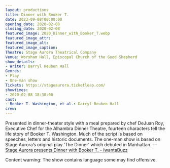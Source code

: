```yaml
---
layout: productions
title: Dinner with Booker T.
date: 2023-09-08T00:00:00
opening_date: 2020-02-08
closing_date: 2020-02-08
featured_image: 2020_Dinner_with_Booker_T.webp
featured_image_attr:
featured_image_alt:
featured_image_caption:
Theatre: Stage Aurora Theatrical Company
Venue: Worsham Hall, Episcopal Church of the Good Shepherd
show_details:
- Writer: Darryl Reuben Hall
Genres: 
- Play
- One-man show
Tickets: https://stageaurora.ticketleap.com/
showtimes:
- 2020-02-08 18:30:00
cast:
- Booker T. Washington, et al.: Darryl Reuben Hall
crew:
---
```

Presented in dinner-theater style with a meal prepared by chef DeJuan Roy, Executive Chef for the Alhambra Dinner Theatre, fourteen characters tell the life story of Booker T. Washington. Much of the script is based on speeches, letters and historic documents. The one-man show is based on Stage Aurora’s original play ‘The Dinner’ which debuted in Manhattan. — [Stage Aurora presents Dinner with Booker T. - IwantaBuzz](https://iwantabuzz.com/arts/arts-in-the-know/stage-aurora-presents-dinner-with-booker-t/)

Content warning: The show contains language some may find offensive.